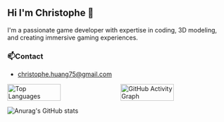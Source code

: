 ## Hi I'm Christophe 👋

I'm a passionate game developer with expertise in coding, 3D modeling, and creating immersive gaming experiences.

### 📫Contact
- christophe.huang75@gmail.com
<div style="display: flex; flex-direction: row; justify-content: space-between;"> <img src="https://github-readme-stats.vercel.app/api/top-langs/?username=ChristopheHuang&layout=compact&theme=github_dark" alt="Top Languages" style="width: 49%;"/> <img src="https://github-readme-activity-graph.vercel.app/graph?username=ChristopheHuang&bg_color=0d1117&color=58a6ff&line=58a6ff&point=ffffff" alt="GitHub Activity Graph" style="width: 49%;"/> </div>

![Anurag's GitHub stats](https://github-readme-stats.vercel.app/api?username=ChristopheHuang)

<!--
**ChristopheHuang/ChristopheHuang** is a ✨ _special_ ✨ repository because its `README.md` (this file) appears on your GitHub profile.

Here are some ideas to get you started:

- 🔭 I’m currently working on ...
- 🌱 I’m currently learning ...
- 👯 I’m looking to collaborate on ...
- 🤔 I’m looking for help with ...
- 💬 Ask me about ...
- 📫 How to reach me: ...
- 😄 Pronouns: ...
- ⚡ Fun fact: ...
-->
